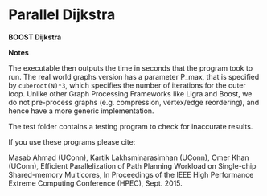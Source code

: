 Parallel Dijkstra
=================

**BOOST Dijkstra**

**Notes**

The executable then outputs the time in seconds that the program took to run.
The real world graphs version has a parameter P_max, that is specified by ```cuberoot(N)*3```, which specifies the number of iterations for the outer loop.
Unlike other Graph Processing Frameworks like Ligra and Boost, we do not pre-process graphs (e.g. compression, vertex/edge reordering), and hence have a more generic implementation.

The test folder contains a testing program to check for inaccurate results.

If you use these programs please cite:

Masab Ahmad (UConn), Kartik Lakhsminarasimhan (UConn), Omer Khan (UConn), Efficient Parallelization of Path Planning Workload on Single-chip Shared-memory Multicores, In Proceedings of the IEEE High Performance Extreme Computing Conference (HPEC), Sept. 2015.
